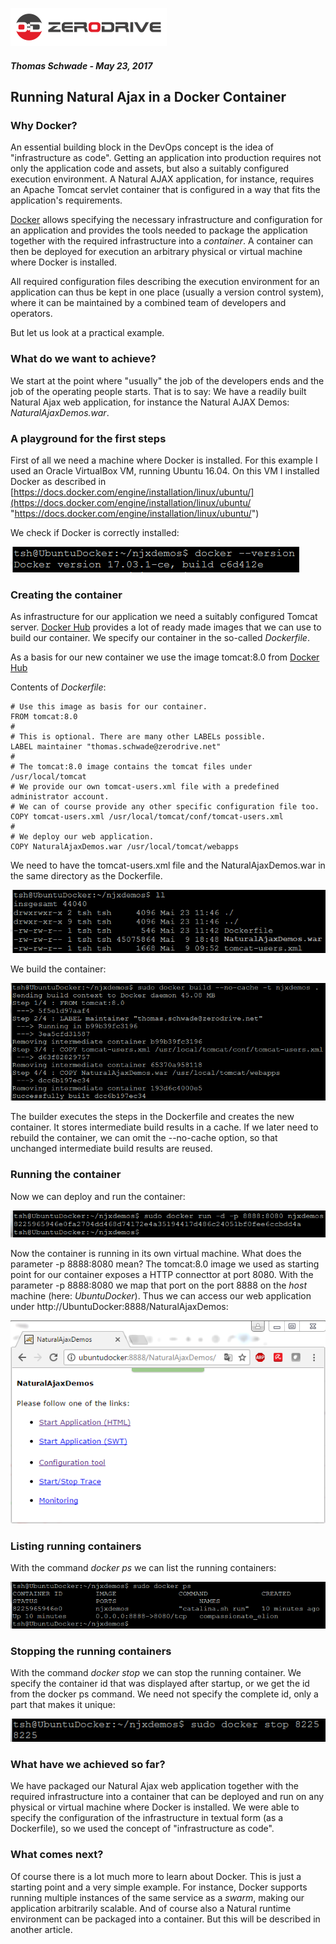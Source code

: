 ![](logo_s.png)

##### Thomas Schwade - May 23, 2017

## Running Natural Ajax in a Docker Container

### Why Docker?

An essential building block in the DevOps concept is the idea of "infrastructure as code". Getting an application into production requires not only the application code and assets, but also a suitably configured execution environment. A Natural AJAX application, for instance, requires an Apache Tomcat servlet container that is configured in a way that fits the application's requirements.

[Docker](https://www.docker.com/ "Docker") allows specifying the necessary infrastructure and configuration for an application and provides the tools needed to package the application together with the required infrastructure into a *container*. A container can then be deployed for execution an arbitrary physical or virtual machine where Docker is installed.

All required configuration files describing the execution environment for an application can thus be kept in one place (usually a version control system), where it can be maintained by a combined team of developers and operators.

But let us look at a practical example.

### What do we want to achieve?

We start at the point where "usually" the job of the developers ends and the job of the operating people starts. That is to say: We have a readily built Natural Ajax web application, for instance the Natural AJAX Demos: *NaturalAjaxDemos.war*. 

### A playground for the first steps

First of all we need a machine where Docker is installed. For this example I used an Oracle VirtualBox VM, running Ubuntu 16.04. On this VM I installed Docker as described in [https://docs.docker.com/engine/installation/linux/ubuntu/](https://docs.docker.com/engine/installation/linux/ubuntu/ "https://docs.docker.com/engine/installation/linux/ubuntu/")

We check if Docker is correctly installed:

![](NJXDocker01.png)

### Creating the container

As infrastructure for our application we need a suitably configured Tomcat server. [Docker Hub](https://hub.docker.com/) provides a lot of ready made images that we can use to build our container. We specify our container in the so-called *Dockerfile*.

As a basis for our new container we use the image tomcat:8.0 from [Docker Hub](https://hub.docker.com/)

Contents of *Dockerfile*:

	# Use this image as basis for our container.
	FROM tomcat:8.0
	#
	# This is optional. There are many other LABELs possible.
	LABEL maintainer "thomas.schwade@zerodrive.net"
	#
	# The tomcat:8.0 image contains the tomcat files under /usr/local/tomcat
	# We provide our own tomcat-users.xml file with a predefined administrator account.
	# We can of course provide any other specific configuration file too.
	COPY tomcat-users.xml /usr/local/tomcat/conf/tomcat-users.xml
	#
	# We deploy our web application.
	COPY NaturalAjaxDemos.war /usr/local/tomcat/webapps

We need to have the tomcat-users.xml file and the NaturalAjaxDemos.war in the same directory as the Dockerfile.

![](NJXDocker02.png)

We build the container:

![](NJXDocker03.png)

The builder executes the steps in the Dockerfile and creates the new container. It stores intermediate build results in a cache. If we later need to rebuild the container, we can omit the --no-cache option, so that unchanged intermediate build results are reused.

### Running the container

Now we can deploy and run the container: 

![](NJXDocker04.png)

Now the container is running in its own virtual machine. What does the parameter -p 8888:8080 mean? The tomcat:8.0 image we used as starting point for our container exposes a HTTP connecttor at port 8080. With the parameter -p 8888:8080 we map that port on the port 8888 on the *host* machine (here: *UbuntuDocker*). Thus we can access our web application under http://UbuntuDocker:8888/NaturalAjaxDemos:

![](NJXDocker05.png)

### Listing running containers

With the command *docker ps* we can list the running containers:

![](NJXDocker06.png)

### Stopping the running containers

With the command *docker stop* we can stop the running container. We specify the container id that was displayed after startup, or we get the id from the docker ps command. We need not specify the complete id, only a part that makes it unique:

![](NJXDocker07.png)

### What have we achieved so far?

We have packaged our Natural Ajax web application together with the required infrastructure into a container that can be deployed and run on any physical or virtual machine where Docker is installed. We were able to specify the configuration of the infrastructure in textual form (as a Dockerfile), so we used the concept of "infrastructure as code". 

### What comes next?

Of course there is a lot much more to learn about Docker. This is just a starting point and a very simple example. For instance, Docker supports running multiple instances of the same service as a *swarm*, making our application arbitrarily scalable. And of course also a Natural runtime environment can be packaged into a container. But this will be described in another article.








  






 